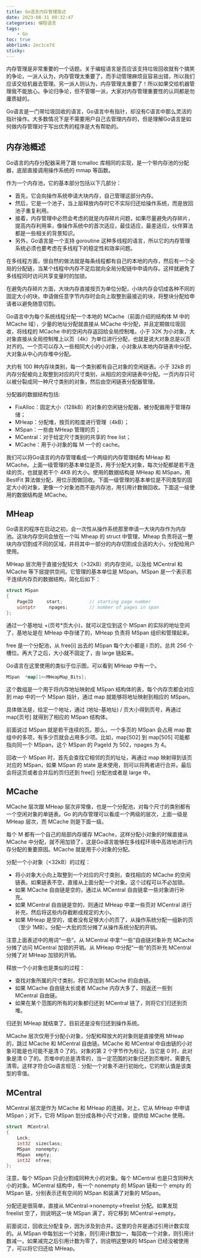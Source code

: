 ```yaml
---
title: Go语言内存管理简述
date: 2023-08-31 00:32:47
categories: 编程语言
tags: 
    - Go
toc: true
abbrlink: 2ec1ce7d
sticky:
---
```


内存管理是非常重要的一个话题。关于编程语言是否应该支持垃圾回收就有个搞笑的争论，一派人认为，内存管理太重要了，而手动管理麻烦且容易出错，所以我们应该交给机器去管理。另一派人则认为，内存管理太重要了！所以如果交给机器管理我不能放心。争论归争论，但不管哪一派，大家对内存管理重要性的认同都是勿庸质疑的。

<!-- more -->

Go语言是一门带垃圾回收的语言，Go语言中有指针，却没有C语言中那么灵活的指针操作。大多数情况下是不需要用户自己去管理内存的，但是理解Go语言是如何做内存管理对于写出优秀的程序是大有帮助的。

## 内存池概述

Go语言的内存分配器采用了跟 tcmalloc 库相同的实现，是一个带内存池的分配器，底层直接调用操作系统的 mmap 等函数。

作为一个内存池，它的基本部分包括以下几部分：

- 首先，它会向操作系统申请大块内存，自己管理这部分内存。
- 然后，它是一个池子，当上层释放内存时它不实际归还给操作系统，而是放回池子重复利用。
- 接着，内存管理中必然会考虑的就是内存碎片问题，如果尽量避免内存碎片，提高内存利用率，像操作系统中的首次适应，最佳适应，最差适应，伙伴算法都是一些相关的背景知识。
- 另外，Go语言是一个支持 goroutine 这种多线程的语言，所以它的内存管理系统必须也要考虑在多线程下的稳定性和效率问题。



在多线程方面，很自然的做法就是每条线程都有自己的本地的内存，然后有一个全局的分配链，当某个线程中内存不足后就向全局分配链中申请内存。这样就避免了多线程同时访问共享变量时的加锁。

在避免内存碎片方面，大块内存直接按页为单位分配，小块内存会切成各种不同的固定大小的块，申请做任意字节内存时会向上取整到最接近的块，将整块分配给申请者以避免随意切割。

Go语言中为每个系统线程分配一个本地的 MCache（前面介绍的结构体 M 中的 MCache 域），少量的地址分配就直接从 MCache 中分配，并且定期做垃圾回收，将线程的 MCache 中的空闲内存返回给全局控制堆。小于 32K 为小对象，大对象直接从全局控制堆上以页（4k）为单位进行分配，也就是说大对象总是以页对齐的。一个页可以存入一些相同大小的小对象，小对象从本地内存链表中分配，大对象从中心内存堆中分配。

大约有 100 种内存块类别，每一个类别都有自己对象的空闲链表。小于 32kB 的内存分配被向上取整到对应的尺寸类别，从相应的空闲链表中分配。一页内存只可以被分裂成同一种尺寸类别的对象，然后由空闲链表分配器管理。

分配器的数据结构包括:

- FixAlloc：固定大小（128kB）的对象的空闲链分配器，被分配器用于管理存储；
- MHeap：分配堆，按页的粒度进行管理（4kB）；
- MSpan：一些由 MHeap 管理的页；
- MCentral：对于给定尺寸类别的共享的 free list；
- MCache：用于小对象的每 M 一个的 cache。



我们可以将Go语言的内存管理看成一个两级的内存管理结构 MHeap 和 MCache。上面一级管理的基本单位是页，用于分配大对象，每次分配都是若干连续的页，也就是若干个 4KB 的大小。使用的数据结构是 MHeap 和 MSpan，用 BestFit 算法做分配，用位示图做回收。下面一级管理的基本单位是不同类型的固定大小的对象，更像一个对象池而不是内存池，用引用计数做回收。下面这一级使用的数据结构是 MCache。

## MHeap

Go语言的程序在启动之初，会一次性从操作系统那里申请一大块内存作为内存池。这块内存空间会放在一个叫 Mheap 的 struct 中管理，Mheap 负责将这一整块内存切割成不同的区域，并将其中一部分的内存切割成合适的大小，分配给用户使用。

MHeap 层次用于直接分配较大（>32kB）的内存空间，以及给 MCentral 和 MCache 等下层提供空间。它管理的基本单位是 MSpan。MSpan 是一个表示若干连续内存页的数据结构，简化后如下：

```go
struct MSpan
{
    PageID     start;          // starting page number
    uintptr     npages;        // number of pages in span
};
```

通过一个基地址 +(页号*页大小)，就可以定位到这个 MSpan 的实际的地址空间了，基地址是在 MHeap 中存储了的，MHeap 负责将 MSpan 组织和管理起来。

free 是一个分配池，从 free[i] 出去的 MSpan 每个大小都是 i 页的，总共 256 个槽位。再大了之后，大小就不固定了，由 large 链起来。

Go语言在这里使用的类似于位示图，可以看到 MHeap 中有一个。

```go
MSpan  *map[1<<MHeapMap_Bits];
```

这个数组是一个用于将内存地址映射成 MSpan 结构体的表，每个内存页都会对应到 map 中的一个 MSpan 指针，通过 map 就能够将地址映射到相应的 MSpan。

具体做法是，给定一个地址，通过 (地址-基地址) / 页大小得到页号，再通过 map[页号] 就得到了相应的 MSpan 结构体。

前面说过 MSpan 就是若干连续的页。那么，一个多页的 MSpan 会占用 map 数组中的多项，有多少页就会占用多少项。比如，map[502] 到 map[505] 可能都指向同一个 MSpan，这个 MSpan 的 PageId 为 502，npages 为 4。

回收一个 MSpan 时，首先会查找它相邻的页的址址，再通过 map 映射得到该页对应的 MSpan，如果 MSpan 的 state 是未使用，则可以将两者进行合并。最后会将这页或者合并后的页归还到 free[] 分配池或者是 large 中。

## MCache

MCache 层次跟 MHeap 层次非常像，也是一个分配池，对每个尺寸的类别都有一个空闲对象的单链表。Go 的内存管理可以看成一个两级的层次，上面一级是 MHeap 层次，而 MCache 则是下面一级。

每个 M 都有一个自己的局部内存缓存 MCache，这样分配小对象的时候直接从 MCache 中分配，就不用加锁了，这是Go语言能够在多线程环境中高效地进行内存分配的重要原因。MCache 就是用于小对象的分配。

分配一个小对象（<32kB）的过程：

- 将小对象大小向上取整到一个对应的尺寸类别，查找相应的 MCache 的空闲链表。如果链表不空，直接从上面分配一个对象。这个过程可以不必加锁。
- 如果 MCache 自由链是空的，通过从 MCentral 自由链拿一些对象进行补充。
- 如果 MCentral 自由链是空的，则通过 MHeap 中拿一些页对 MCentral 进行补充，然后将这些内存截断成规定的大小。
- 如果 MHeap 是空的，或者没有足够大小的页了，从操作系统分配一组新的页（至少 1MB）。分配一大批的页分摊了从操作系统分配的开销。


注意上面表述中的用词“一些”。从 MCentral 中拿“一些“自由链对象补充 MCache 分摊了访问 MCentral 加锁的开销。从 MHeap 中分配“一些“的页补充 MCentral 分摊了对 MHeap 加锁的开销。

释放一个小对象也是类似的过程：

- 查找对象所属的尺寸类别，将它添加到 MCache 的自由链。
- 如果 MCache 自由链太长或者 MCache 内存大多了，则返还一些到 MCentral 自由链。
- 如果在某个范围的所有的对象都归还到 MCentral 链了，则将它们归还到页堆。


归还到 MHeap 就结束了，目前还是没有归还到操作系统。

MCache 层次仅用于分配小对象，分配和释放大的对象则是直接使用 MHeap 的，跳过 MCache 和 MCentral 自由链。MCache 和 MCentral 中自由链的小对象可能是也可能不是清 0 了的。对象的第 2 个字节作为标记，当它是 0 时，此对象是清 0 了的。页堆中的总是清零的，当一定范围的对象归还到页堆时，需要先清零。这样才符合Go语言规范：分配一个对象不进行初始化，它的默认值是该类型的零值。

## MCentral

MCentral 层次是作为 MCache 和 MHeap 的连接。对上，它从 MHeap 中申请 MSpan；对下，它将 MSpan 划分成各种小尺寸对象，提供给 MCache 使用。

```go
struct  MCentral
{
    Lock;
    int32  sizeclass;
    MSpan  nonempty;
    MSpan  empty;
    int32  nfree;
};
```

注意，每个 MSpan 只会分割成同种大小的对象。每个 MCentral 也是只含同种大小的对象。MCentral 结构中，有一个 nonempty 的 MSpan 链和一个 empty 的 MSpan 链，分别表示还有空间的 MSpan 和装满了对象的 MSpan。

分配还是很简单，直接从 MCentral->nonempty->freelist 分配。如果发现 freelist 空了，则说明这一块 MSpan 满了，将它移到 MCentral->empty。

前面说过，回收比分配复杂，因为涉及到合并。这里的合并是通过引用计数实现的。从 MSpan 中每划出一个对象，则引用计数加一，每回收一个对象，则引用计数减一。如果减完之后引用计数为零了，则说明这整块的 MSpan 已经没被使用了，可以将它归还给 MHeap。
